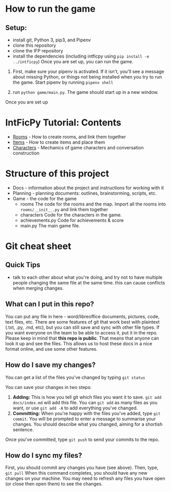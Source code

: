 # How to run the game
## Setup:
- install git, Python 3, pip3, and Pipenv
- clone this repository
- clone the IFP repository
- install the dependencies (including intficpy using `pip install -e ../intficpy`)
Once you are set up, you can run the game.

1. First, make sure your pipenv is activated. If it isn't, you'll see a message about
missing Python, or things not being installed when you try to run the game.
Start pipenv by running `pipenv shell`

2. run `python game/main.py`. The game should start up in a new window.

Once you are set up

# IntFicPy Tutorial: Contents
+ [Rooms](rooms.md) - How to create rooms, and link them together
+ [Items](items.md) - How to create items and place them
+ [Characters](characters.md) - Mechanics of game characters and conversation construction

# Structure of this project
+ Docs - information about the project and instructions for working with it
+ Planning - planning documents: outlines, brainstorming, scripts, etc.
+ Game - the code for the game
    + rooms
      The code for the rooms and the map. Import all the rooms into `rooms/__init__.py`
      and link them together
    + characters
      Code for the characters in the game.
    + achievements.py
      Code for achievements & score
    + main.py
      The main game file.

# Git cheat sheet
## Quick Tips
+ talk to each other about what you're doing, and try not to have multiple people
  changing the same file at the same time. this can cause conflicts when merging
  changes.

## What can I put in this repo?
You can put any file in here - word/libreoffice documents, pictures, code, text files, etc.
There are some features of git that work best with plaintext (.txt, .py, .md, etc), but
you can still save and sync with other file types. If you want everyone on the team to
be able to access it, put it in the repo.
Please keep in mind that **this repo is public**. That means that anyone can look it
up and see the files. This allows us to host these docs in a nice format online, and
use some other features.
## How do I save my changes?
You can get a list of the files you've changed by typing
`git status`

You can save your changes in two steps:
1. **Adding:**
   This is how you tell git which files you want it to save.
   `git add docs/index.md` will add this file.
   You can `git add` as many files as you want, or use `git add -A` to add everything
   you've changed.
2. **Committing:**
   When you're happy with the files you've added, type `git commit`. You will be prompted
   to enter a message to summarise your changes. You should describe what you changed,
   aiming for a shortish sentence.

Once you've committed, type `git push` to send your commits to the repo.
## How do I sync my files?
First, you should commit any changes you have (see above). Then, type,
`git pull`
When this command completes, you should have any new changes on your machine. You may
need to refresh any files you have open (or close then open them) to see the changes.
